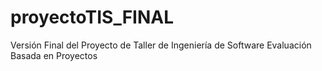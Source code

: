 # proyectoTIS_FINAL
Versión Final del Proyecto de Taller de Ingeniería de Software Evaluación Basada en Proyectos
